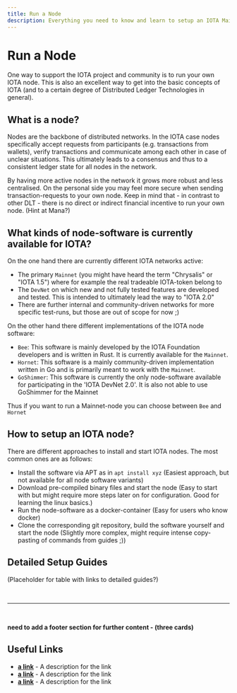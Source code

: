 ```yaml
---
title: Run a Node
description: Everything you need to know and learn to setup an IOTA Mainnet or DevNet Node and take actively part in the IOTA Network.
---
```



# Run a Node

One way to support the IOTA project and community is to run your own IOTA node. This is also an excellent way to get into the basic concepts of IOTA (and to a certain degree of Distributed Ledger Technologies in general).


## What is a node?

Nodes are the backbone of distributed networks. In the IOTA case nodes specifically accept requests from participants (e.g. transactions from wallets), verify transactions and communicate among each other in case of unclear situations. This ultimately leads to a consensus and thus to a consistent ledger state for all nodes in the network. 

By having more active nodes in the network it grows more robust and less centralised. On the personal side you may feel more secure when sending transaction-requests to your own node. Keep in mind that - in contrast to other DLT - there is no direct or indirect financial incentive to run your own node. (Hint at Mana?)


## What kinds of node-software is currently available for IOTA?

On the one hand there are currently different IOTA networks active: 

- The primary `Mainnet` (you might have heard the term "Chrysalis" or "IOTA 1.5") where for example the real tradeable IOTA-token belong to
- The `DevNet` on which new and not fully tested features are developed and tested. This is intended to ultimately lead the way to "IOTA 2.0"
- There are further internal and community-driven networks for more specific test-runs, but those are out of scope for now ;)

On the other hand there different implementations of the IOTA node software:

- `Bee`: This software is mainly developed by the IOTA Foundation developers and is written in Rust. It is currently available for the `Mainnet`.
- `Hornet`: This software is a mainly community-driven implementation written in Go and is primarily meant to work with the `Mainnet`.
- `GoShimmer`: This software is currently the only node-software available for participating in the 'IOTA DevNet 2.0'. It is also not able to use GoShimmer for the Mainnet

Thus if you want to run a Mainnet-node you can choose between `Bee` and `Hornet`


## How to setup an IOTA node?

There are different approaches to install and start IOTA nodes. The most common ones are as follows:

- Install the software via APT as in `apt install xyz` (Easiest approach, but not available for all node software variants)
- Download pre-compiled binary files and start the node (Easy to start with but might require more steps later on for configuration. Good for learning the linux basics.)
- Run the node-software as a docker-container (Easy for users who know docker)
- Clone the corresponding git repository, build the software yourself and start the node (Slightly more complex, might require intense copy-pasting of commands from guides ;))


## Detailed Setup Guides

(Placeholder for table with links to detailed guides?)




<br/>

----

<br/>

**need to add a footer section for further content - (three cards)**

## Useful Links
- **[a link](https://linkgoes.here)** - A description for the link
- **[a link](https://linkgoes.here)** - A description for the link
- **[a link](https://linkgoes.here)** - A description for the link
